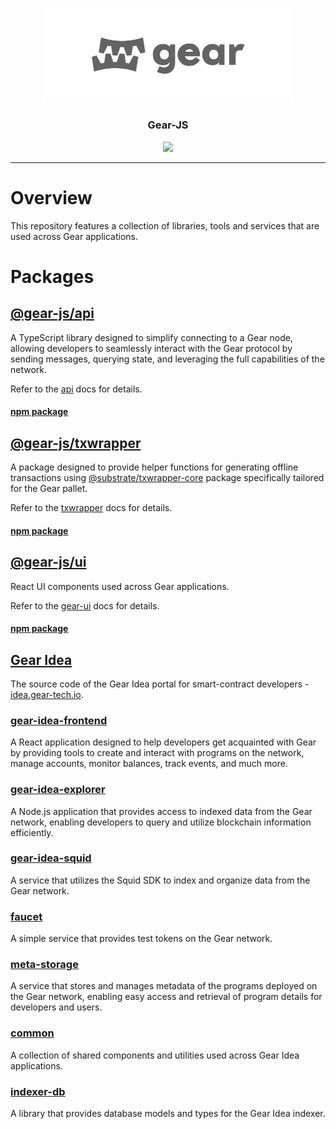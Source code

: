<p align="center">
  <a href="https://gear-tech.io">
    <img src="https://github.com/gear-tech/gear/blob/master/images/logo-grey.png" width="400" alt="GEAR">
  </a>
</p>
<h3 align="center">
    Gear-JS
</h3>
<p align=center>
    <a href="https://github.com/gear-tech/gear-js/blob/master/LICENSE"><img src="https://img.shields.io/badge/License-GPL%203.0-success"></a>
</p>
<hr>

# Overview

This repository features a collection of libraries, tools and services that are used across Gear applications.

# Packages

## [@gear-js/api](https://github.com/gear-tech/gear-js/tree/main/apis/gear)

A TypeScript library designed to simplify connecting to a Gear node, allowing developers to seamlessly interact with the Gear protocol by sending messages, querying state, and leveraging the full capabilities of the network.

Refer to the [api](https://github.com/gear-tech/gear-js/blob/main/apis/gear/README.md) docs for details.

#### [npm package](https://www.npmjs.com/package/@gear-js/api)

## [@gear-js/txwrapper](https://github.com/gear-tech/gear-js/tree/main/tools/txwrapper)

A package designed to provide helper functions for generating offline transactions using [@substrate/txwrapper-core](https://github.com/paritytech/txwrapper-core) package specifically tailored for the Gear pallet.

Refer to the [txwrapper](https://github.com/gear-tech/gear-js/blob/main/tools/txwrapper/README.md) docs for details.

#### [npm package](https://www.npmjs.com/package/@gear-js/txwrapper)

## [@gear-js/ui](https://github.com/gear-tech/gear-js/tree/main/utils/gear-ui)

React UI components used across Gear applications.

Refer to the [gear-ui](https://github.com/gear-tech/gear-js/blob/main/utils/gear-ui/README.md) docs for details.

#### [npm package](https://www.npmjs.com/package/@gear-js/ui)

## [Gear Idea](https://github.com/gear-tech/gear-js/tree/main/idea)

The source code of the Gear Idea portal for smart-contract developers - [idea.gear-tech.io](https://idea.gear-tech.io/).

### [gear-idea-frontend](https://github.com/gear-tech/gear-js/tree/main/idea/gear/frontend)

A React application designed to help developers get acquainted with Gear by providing tools to create and interact with programs on the network, manage accounts, monitor balances, track events, and much more.

### [gear-idea-explorer](https://github.com/gear-tech/gear-js/tree/main/idea/gear/explorer)

A Node.js application that provides access to indexed data from the Gear network, enabling developers to query and utilize blockchain information efficiently.

### [gear-idea-squid](https://github.com/gear-tech/gear-js/tree/main/idea/gear/squid)

A service that utilizes the Squid SDK to index and organize data from the Gear network.

### [faucet](https://github.com/gear-tech/gear-js/tree/main/idea/gear/faucet)

A simple service that provides test tokens on the Gear network.

### [meta-storage](https://github.com/gear-tech/gear-js/tree/main/idea/gear/meta-storage)

A service that stores and manages metadata of the programs deployed on the Gear network, enabling easy access and retrieval of program details for developers and users.

### [common](https://github.com/gear-tech/gear-js/tree/main/idea/gear/common)

A collection of shared components and utilities used across Gear Idea applications.

### [indexer-db](https://github.com/gear-tech/gear-js/tree/main/idea/gear/indexer-db)

A library that provides database models and types for the Gear Idea indexer.
